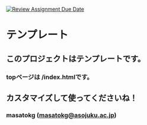 [![Review Assignment Due Date](https://classroom.github.com/assets/deadline-readme-button-22041afd0340ce965d47ae6ef1cefeee28c7c493a6346c4f15d667ab976d596c.svg)](https://classroom.github.com/a/MK8GiwcI)
# テンプレート
## このプロジェクトはテンプレートです。
### topページは /index.htmlです。
## カスタマイズして使ってくださいね！
### masatokg (masatokg@asojuku.ac.jp)

